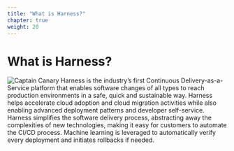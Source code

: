 ```yaml
---
title: "What is Harness?"
chapter: true
weight: 20
---
```


# What is Harness?

![Captain Canary](../images/canary-standing-1.png "Captain Canary")
Harness is the industry’s first Continuous Delivery-as-a-Service platform that enables software changes of all types to reach production environments in a safe, quick and sustainable way. Harness helps accelerate cloud adoption and cloud migration activities while also enabling advanced deployment patterns and developer self-service. Harness simplifies the software delivery process, abstracting away the complexities of new technologies, making it easy for customers to automate the CI/CD process. Machine learning is leveraged to automatically verify every deployment and initiates rollbacks if needed.

